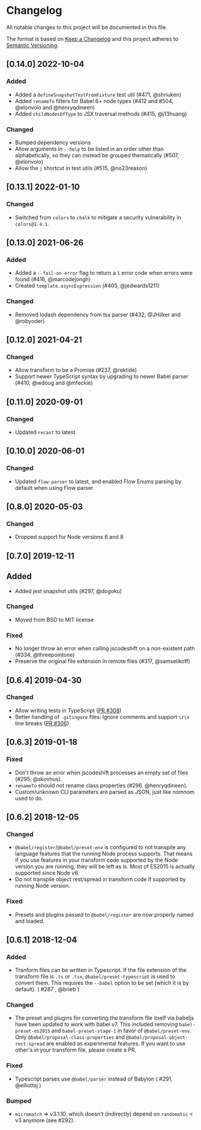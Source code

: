 # Changelog

All notable changes to this project will be documented in this file.

The format is based on [Keep a Changelog](https://keepachangelog.com/en/1.0.0/)
and this project adheres to [Semantic Versioning](https://semver.org/spec/v2.0.0.html).

## [0.14.0] 2022-10-04

### Added

- Added a `defineSnapshotTestFromFixture` test util (#471, @shriuken)
- Added `renameTo` filters for Babel 6+ node types (#412 and #504, @elonvolo and @henryqdineen)
- Added `childNodesOfType` to JSX traversal methods (#415, @j13huang)

### Changed

- Bumped dependency versions
- Allow arguments in `--help` to be listed in an order other than alphabetically, so they can
  instead be grouped thematically (#507, @elonvolo)
- Allow the `j` shortcut in test utils (#515, @no23reason)

## [0.13.1] 2022-01-10

### Changed

- Switched from `colors` to `chalk` to mitigate a security vulnerability in `colors@1.4.1`.

## [0.13.0] 2021-06-26

### Added

- Added a `--fail-on-error` flag to return a `1` error code when errors were found (#416,
  @marcodejongh)
- Created `template.asyncExpression` (#405, @jedwards1211)

### Changed

- Removed lodash dependency from tsx parser (#432, @JHilker and @robyoder)

## [0.12.0] 2021-04-21

### Changed

- Allow transform to be a Promise (#237, @rektide)
- Support newer TypeScript syntax by upgrading to newer Babel parser (#410, @wdoug and @mfeckie)

## [0.11.0] 2020-09-01

### Changed

- Updated `recast` to latest

## [0.10.0] 2020-06-01

### Changed

- Updated `flow-parser` to latest, and enabled Flow Enums parsing by default when using Flow parser

## [0.8.0] 2020-05-03

### Changed

- Dropped support for Node versions 6 and 8

## [0.7.0] 2019-12-11

## Added

- Added jest snapshot utils (#297, @dogoku)

### Changed

- Moved from BSD to MIT license

### Fixed

- No longer throw an error when calling jscodeshift on a non-existent path (#334, @threepointone)
- Preserve the original file extension in remote files (#317, @samselikoff)

## [0.6.4] 2019-04-30

### Changed

- Allow writing tests in TypeScript ([PR #308](https://github.com/facebook/jscodeshift/pull/308))
- Better handling of `.gitingore` files: Ignore comments and support `\r\n` line
  breaks ([PR #306](https://github.com/facebook/jscodeshift/pull/306))

## [0.6.3] 2019-01-18

### Fixed

- Don't throw an error when jscodeshift processes an empty set of files (#295,
  @skovhus).
- `renameTo` should not rename class properties (#296, @henryqdineen).
- Custom/unknown CLI parameters are parsed as JSON, just like nomnom used to
  do.

## [0.6.2] 2018-12-05

### Changed

- `@babel/register`/`@babel/preset-env` is configured to not transpile any
  language features that the running Node process supports. That means if you use
  features in your transform code supported by the Node version you are running,
  they will be left as is. Most of ES2015 is actually supported since Node v6.
- Do not transpile object rest/spread in transform code if supported by running
  Node version.

### Fixed

- Presets and plugins passed to `@babel/register` are now properly named and
  loaded.

## [0.6.1] 2018-12-04

### Added

- Tranform files can be written in Typescript. If the file extension of the
  transform file is `.ts` or `.tsx`, `@babel/preset-typescript` is used to
  convert them. This requires the `--babel` option to be set (which it is by
  default). ( #287 , @brieb )

### Changed

- The preset and plugins for converting the transform file itself via babeljs
  have been updated to work with babel v7. This included removing
  `babel-preset-es2015` and `babel-preset-stage-1` in favor of
  `@babel/preset-env`. Only `@babel/proposal-class-properties` and
  `@babel/proposal-object-rest-spread` are enabled as experimental features. If
  you want to use other's in your transform file, please create a PR.

### Fixed

- Typescript parses use `@babel/parser` instead of Babylon ( #291, @elliottsj )

### Bumped

- `micromatch` => v3.1.10, which doesn't (indirectly) depend on `randomatic` <
  v3 anymore (see #292).
